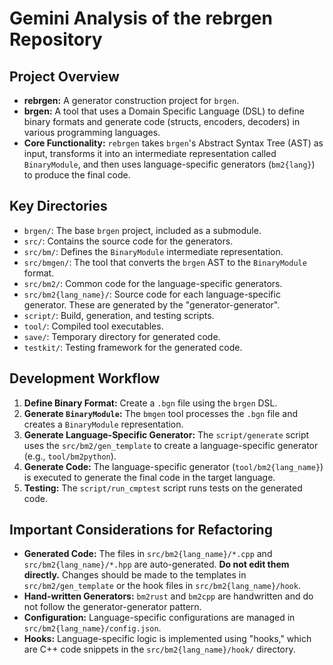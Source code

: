 # Gemini Analysis of the rebrgen Repository

## Project Overview

*   **rebrgen:** A generator construction project for `brgen`.
*   **brgen:** A tool that uses a Domain Specific Language (DSL) to define binary formats and generate code (structs, encoders, decoders) in various programming languages.
*   **Core Functionality:** `rebrgen` takes `brgen`'s Abstract Syntax Tree (AST) as input, transforms it into an intermediate representation called `BinaryModule`, and then uses language-specific generators (`bm2{lang}`) to produce the final code.

## Key Directories

*   `brgen/`: The base `brgen` project, included as a submodule.
*   `src/`: Contains the source code for the generators.
*   `src/bm/`: Defines the `BinaryModule` intermediate representation.
*   `src/bmgen/`: The tool that converts the `brgen` AST to the `BinaryModule` format.
*   `src/bm2/`: Common code for the language-specific generators.
*   `src/bm2{lang_name}/`: Source code for each language-specific generator. These are generated by the "generator-generator".
*   `script/`: Build, generation, and testing scripts.
*   `tool/`: Compiled tool executables.
*   `save/`: Temporary directory for generated code.
*   `testkit/`: Testing framework for the generated code.

## Development Workflow

1.  **Define Binary Format:** Create a `.bgn` file using the `brgen` DSL.
2.  **Generate `BinaryModule`:** The `bmgen` tool processes the `.bgn` file and creates a `BinaryModule` representation.
3.  **Generate Language-Specific Generator:** The `script/generate` script uses the `src/bm2/gen_template` to create a language-specific generator (e.g., `tool/bm2python`).
4.  **Generate Code:** The language-specific generator (`tool/bm2{lang_name}`) is executed to generate the final code in the target language.
5.  **Testing:** The `script/run_cmptest` script runs tests on the generated code.

## Important Considerations for Refactoring

*   **Generated Code:** The files in `src/bm2{lang_name}/*.cpp` and `src/bm2{lang_name}/*.hpp` are auto-generated. **Do not edit them directly.** Changes should be made to the templates in `src/bm2/gen_template` or the hook files in `src/bm2{lang_name}/hook`.
*   **Hand-written Generators:** `bm2rust` and `bm2cpp` are handwritten and do not follow the generator-generator pattern.
*   **Configuration:** Language-specific configurations are managed in `src/bm2{lang_name}/config.json`.
*   **Hooks:** Language-specific logic is implemented using "hooks," which are C++ code snippets in the `src/bm2{lang_name}/hook/` directory.
